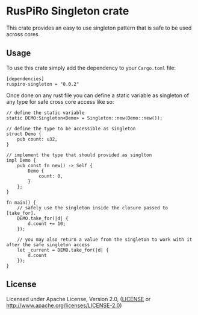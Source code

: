 # RusPiRo Singleton crate
This crate provides an easy to use singleton pattern that is safe to be used across cores.

## Usage

To use this crate simply add the dependency to your ``Cargo.toml`` file:
```
[dependencies]
ruspiro-singleton = "0.0.2"
```

Once done on any rust file you can define a static variable as singleton of any type for safe cross core access like so:
```
// define the static variable
static DEMO:Singleton<Demo> = Singleton::new(Demo::new());

// define the type to be accessible as singleton
struct Demo {
    pub count: u32,
}

// implement the type that should provided as singlton
impl Demo {
    pub const fn new() -> Self {
        Demo {
            count: 0,
        }
    };
}

fn main() {
    // safely use the singleton inside the closure passed to [take_for].
    DEMO.take_for(|d| {
        d.count += 10;
    });

    // you may also return a value from the singleton to work with it after the safe singleton access
    let _current = DEMO.take_for(|d| {
        d.count
    });
}
```

## License
Licensed under Apache License, Version 2.0, ([LICENSE](LICENSE) or http://www.apache.org/licenses/LICENSE-2.0)